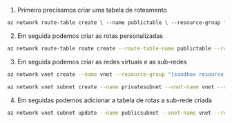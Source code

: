 1. Primeiro precisamos criar uma tabela de roteamento
```bash
az network route-table create \ --name publictable \ --resource-group "[sandbox resource group name]" \ --disable-bgp-route-propagation false
```
2. Em seguida podemos criar as rotas personalizadas
```bash
az network route-table route create --route-table-name publictable --resource-group "[sandbox resource group name]" --name productionsubnet --address-prefix 10.0.1.0/24 --next-hop-type VirtualAppliance --next-hop-ip-address 10.0.2.4
```
3. Em seguida podemos criar as redes virtuais e as sub-redes

```bash
az network vnet create --name vnet --resource-group "[sandbox resource group name]" --address-prefixes 10.0.0.0/16 --subnet-name publicsubnet --subnet-prefixes 10.0.0.0/24
```

```bash
az network vnet subnet create --name privatesubnet --vnet-name vnet --resource-group "[sandbox resource group name]" --address-prefixes 10.0.1.0/24
```

4. Em seguidas podemos adicionar a tabela de rotas a sub-rede criada
```bash 
az network vnet subnet update --name publicsubnet --vnet-name vnet --resource-group "[sandbox resource group name]" --route-table publictable
```


